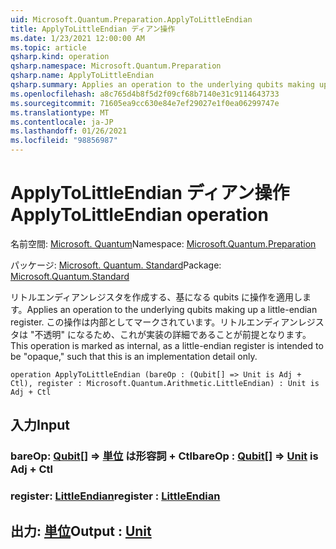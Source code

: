 ```yaml
---
uid: Microsoft.Quantum.Preparation.ApplyToLittleEndian
title: ApplyToLittleEndian ディアン操作
ms.date: 1/23/2021 12:00:00 AM
ms.topic: article
qsharp.kind: operation
qsharp.namespace: Microsoft.Quantum.Preparation
qsharp.name: ApplyToLittleEndian
qsharp.summary: Applies an operation to the underlying qubits making up a little-endian register. This operation is marked as internal, as a little-endian register is intended to be "opaque," such that this is an implementation detail only.
ms.openlocfilehash: a8c765d4b8f5d2f09cf68b7140e31c9114643733
ms.sourcegitcommit: 71605ea9cc630e84e7ef29027e1f0ea06299747e
ms.translationtype: MT
ms.contentlocale: ja-JP
ms.lasthandoff: 01/26/2021
ms.locfileid: "98856987"
---
```

# <a name="applytolittleendian-operation"></a><span data-ttu-id="96bd9-102">ApplyToLittleEndian ディアン操作</span><span class="sxs-lookup"><span data-stu-id="96bd9-102">ApplyToLittleEndian operation</span></span>

<span data-ttu-id="96bd9-103">名前空間: [Microsoft. Quantum](xref:Microsoft.Quantum.Preparation)</span><span class="sxs-lookup"><span data-stu-id="96bd9-103">Namespace: [Microsoft.Quantum.Preparation](xref:Microsoft.Quantum.Preparation)</span></span>

<span data-ttu-id="96bd9-104">パッケージ: [Microsoft. Quantum. Standard](https://nuget.org/packages/Microsoft.Quantum.Standard)</span><span class="sxs-lookup"><span data-stu-id="96bd9-104">Package: [Microsoft.Quantum.Standard](https://nuget.org/packages/Microsoft.Quantum.Standard)</span></span>


<span data-ttu-id="96bd9-105">リトルエンディアンレジスタを作成する、基になる qubits に操作を適用します。</span><span class="sxs-lookup"><span data-stu-id="96bd9-105">Applies an operation to the underlying qubits making up a little-endian register.</span></span> <span data-ttu-id="96bd9-106">この操作は内部としてマークされています。リトルエンディアンレジスタは "不透明" になるため、これが実装の詳細であることが前提となります。</span><span class="sxs-lookup"><span data-stu-id="96bd9-106">This operation is marked as internal, as a little-endian register is intended to be "opaque," such that this is an implementation detail only.</span></span>

```qsharp
operation ApplyToLittleEndian (bareOp : (Qubit[] => Unit is Adj + Ctl), register : Microsoft.Quantum.Arithmetic.LittleEndian) : Unit is Adj + Ctl
```


## <a name="input"></a><span data-ttu-id="96bd9-107">入力</span><span class="sxs-lookup"><span data-stu-id="96bd9-107">Input</span></span>

### <a name="bareop--qubit--unit--is-adj--ctl"></a><span data-ttu-id="96bd9-108">bareOp: [Qubit](xref:microsoft.quantum.lang-ref.qubit)[] => [単位](xref:microsoft.quantum.lang-ref.unit)  は形容詞 + Ctl</span><span class="sxs-lookup"><span data-stu-id="96bd9-108">bareOp : [Qubit](xref:microsoft.quantum.lang-ref.qubit)[] => [Unit](xref:microsoft.quantum.lang-ref.unit)  is Adj + Ctl</span></span>




### <a name="register--littleendian"></a><span data-ttu-id="96bd9-109">register: [LittleEndian](xref:Microsoft.Quantum.Arithmetic.LittleEndian)</span><span class="sxs-lookup"><span data-stu-id="96bd9-109">register : [LittleEndian](xref:Microsoft.Quantum.Arithmetic.LittleEndian)</span></span>





## <a name="output--unit"></a><span data-ttu-id="96bd9-110">出力: [単位](xref:microsoft.quantum.lang-ref.unit)</span><span class="sxs-lookup"><span data-stu-id="96bd9-110">Output : [Unit](xref:microsoft.quantum.lang-ref.unit)</span></span>


